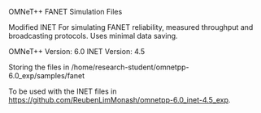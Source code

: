 OMNeT++ FANET Simulation Files

Modified INET For simulating FANET reliability, measured throughput and broadcasting protocols. Uses minimal data saving.

OMNeT++ Version: 6.0 INET Version: 4.5

Storing the files in /home/research-student/omnetpp-6.0_exp/samples/fanet

To be used with the INET files in https://github.com/ReubenLimMonash/omnetpp-6.0_inet-4.5_exp.
